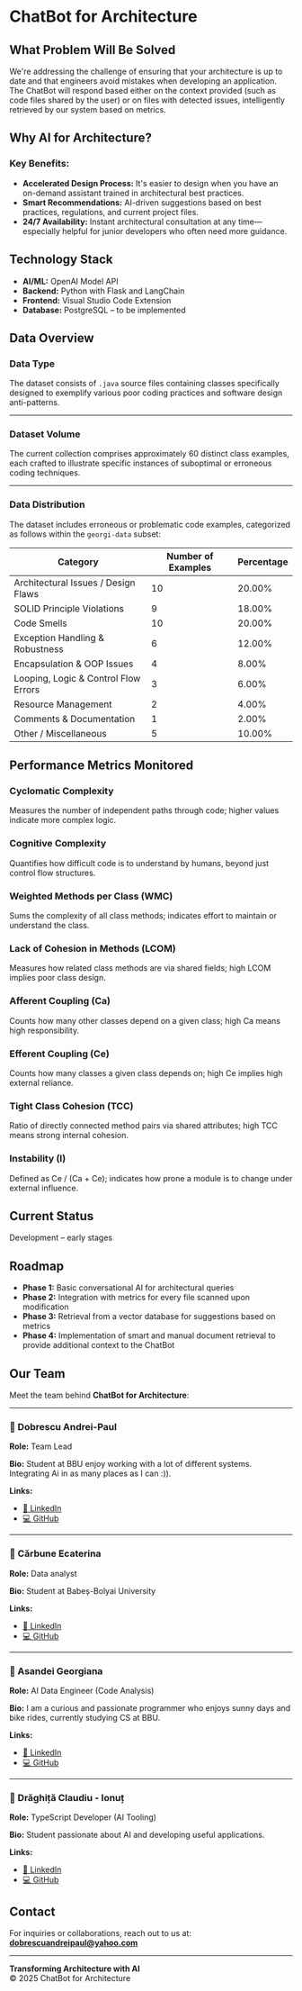 # ChatBot for Architecture

## What Problem Will Be Solved

We're addressing the challenge of ensuring that your architecture is up to date and that engineers avoid mistakes when developing an application. The ChatBot will respond based either on the context provided (such as code files shared by the user) or on files with detected issues, intelligently retrieved by our system based on metrics.

## Why AI for Architecture?

### Key Benefits:
- **Accelerated Design Process:** It's easier to design when you have an on-demand assistant trained in architectural best practices.
- **Smart Recommendations:** AI-driven suggestions based on best practices, regulations, and current project files.
- **24/7 Availability:** Instant architectural consultation at any time—especially helpful for junior developers who often need more guidance.

## Technology Stack

- **AI/ML:** OpenAI Model API  
- **Backend:** Python with Flask and LangChain  
- **Frontend:** Visual Studio Code Extension  
- **Database:** PostgreSQL – to be implemented  

## Data Overview

### Data Type

The dataset consists of `.java` source files containing classes specifically designed to exemplify various poor coding practices and software design anti-patterns.

---

### Dataset Volume

The current collection comprises approximately 60 distinct class examples, each crafted to illustrate specific instances of suboptimal or erroneous coding techniques.

---

### Data Distribution

The dataset includes erroneous or problematic code examples, categorized as follows within the `georgi-data` subset:

| Category                                                               | Number of Examples | Percentage  |
| ---------------------------------------------------------------------- | ------------------ | ----------- |
| Architectural Issues / Design Flaws                                    | 10                 | 20.00%      |
| SOLID Principle Violations                                             | 9                  | 18.00%      |
| Code Smells                                                            | 10                 | 20.00%      |
| Exception Handling & Robustness                                        | 6                  | 12.00%      |
| Encapsulation & OOP Issues                                             | 4                  | 8.00%       |
| Looping, Logic & Control Flow Errors                                   | 3                  | 6.00%       |
| Resource Management                                                    | 2                  | 4.00%       |
| Comments & Documentation                                               | 1                  | 2.00%       |
| Other / Miscellaneous                                                  | 5                  | 10.00%      |

## Performance Metrics Monitored

### Cyclomatic Complexity  
Measures the number of independent paths through code; higher values indicate more complex logic.

### Cognitive Complexity  
Quantifies how difficult code is to understand by humans, beyond just control flow structures.

### Weighted Methods per Class (WMC)  
Sums the complexity of all class methods; indicates effort to maintain or understand the class.

### Lack of Cohesion in Methods (LCOM)  
Measures how related class methods are via shared fields; high LCOM implies poor class design.

### Afferent Coupling (Ca)  
Counts how many other classes depend on a given class; high Ca means high responsibility.

### Efferent Coupling (Ce)  
Counts how many classes a given class depends on; high Ce implies high external reliance.

### Tight Class Cohesion (TCC)  
Ratio of directly connected method pairs via shared attributes; high TCC means strong internal cohesion.

### Instability (I)  
Defined as Ce / (Ca + Ce); indicates how prone a module is to change under external influence.

## Current Status

Development – early stages

## Roadmap

- **Phase 1:** Basic conversational AI for architectural queries  
- **Phase 2:** Integration with metrics for every file scanned upon modification  
- **Phase 3:** Retrieval from a vector database for suggestions based on metrics  
- **Phase 4:** Implementation of smart and manual document retrieval to provide additional context to the ChatBot  

## Our Team

Meet the team behind **ChatBot for Architecture**:

---

### 👤 Dobrescu Andrei-Paul
**Role:** Team Lead

**Bio:** Student at BBU enjoy working with a lot of different systems. Integrating Ai in as many places as I can :)).

**Links:**  
- [🔗 LinkedIn](https://linkedin.com/in/username1)  
- [💻 GitHub](https://github.com/username1)

---

### 👤 Cărbune Ecaterina 
**Role:** Data analyst  

**Bio:** Student at Babeș-Bolyai University

**Links:**  
- [🔗 LinkedIn](https://www.linkedin.com/in/ecaterina-carbune-67061b339)  
- [💻 GitHub](https://github.com/Ec4ter1)

---

### 👤 Asandei Georgiana  
**Role:** AI Data Engineer (Code Analysis)  

**Bio:** I am a curious and passionate programmer who enjoys sunny days and bike rides, currently studying CS at BBU.

**Links:**  
- [🔗 LinkedIn](https://linkedin.com/in/georgiana-asandei-079597293)  
- [💻 GitHub](https://github.com/geoqiq)

---

### 👤 Drăghiță Claudiu - Ionuț
**Role:**  TypeScript Developer (AI Tooling)

**Bio:** Student passionate about AI and developing useful applications.

**Links:**  
- [🔗 LinkedIn](https://www.linkedin.com/in/claudiu-dr%C4%83ghi%C8%9B%C4%83-a39199295/) 
- [💻 GitHub](https://github.com/claudiu28)

## Contact

For inquiries or collaborations, reach out to us at: **dobrescuandreipaul@yahoo.com**

---

**Transforming Architecture with AI**  
© 2025 ChatBot for Architecture
